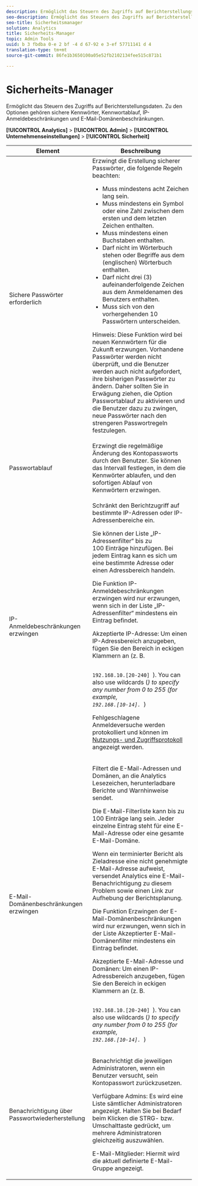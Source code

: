 ```yaml
---
description: Ermöglicht das Steuern des Zugriffs auf Berichterstellungsdaten. Zu den Optionen gehören sichere Kennwörter, Kennwortablauf, IP-Anmeldebeschränkungen und E-Mail-Domänenbeschränkungen.
seo-description: Ermöglicht das Steuern des Zugriffs auf Berichterstellungsdaten. Zu den Optionen gehören sichere Kennwörter, Kennwortablauf, IP-Anmeldebeschränkungen und E-Mail-Domänenbeschränkungen.
seo-title: Sicherheitsmanager
solution: Analytics
title: Sicherheits-Manager
topic: Admin Tools
uuid: b 3 fbdba 0-e 2 bf -4 d 67-92 e 3-ef 57711141 d 4
translation-type: tm+mt
source-git-commit: 86fe1b3650100a05e52fb2102134fee515c871b1

---
```



# Sicherheits-Manager

Ermöglicht das Steuern des Zugriffs auf Berichterstellungsdaten. Zu den Optionen gehören sichere Kennwörter, Kennwortablauf, IP-Anmeldebeschränkungen und E-Mail-Domänenbeschränkungen.

**[!UICONTROL Analytics]** &gt; **[!UICONTROL Admin]** &gt; **[!UICONTROL Unternehmenseinstellungen]** &gt; **[!UICONTROL Sicherheit]**

<table id="table_F1AD9DE5094A4FC2B9DA8D01198F944B"> 
 <thead> 
  <tr> 
   <th colname="col1" class="entry"> Element </th> 
   <th colname="col2" class="entry"> Beschreibung </th> 
  </tr> 
 </thead>
 <tbody> 
  <tr> 
   <td colname="col1"> <span class="wintitle"> Sichere Passwörter erforderlich </span> </td> 
   <td colname="col2">Erzwingt die Erstellung sicherer Passwörter, die folgende Regeln beachten: 
    <ul id="ul_100CC57EB4374DAA87B2074BA8B46F26"> 
     <li id="li_4D9102C361044FADBC14402A8398F2F3">Muss mindestens acht Zeichen lang sein. </li> 
     <li id="li_AFE9568C14894E93BFDFDC84DCD2838D">Muss mindestens ein Symbol oder eine Zahl zwischen dem ersten und dem letzten Zeichen enthalten. </li> 
     <li id="li_ECA05BEF7BFD4430B09D4A953B41D2A6">Muss mindestens einen Buchstaben enthalten. </li> 
     <li id="li_6928045588E94E28851BB15991C8D51E">Darf nicht im Wörterbuch stehen oder Begriffe aus dem (englischen) Wörterbuch enthalten. </li> 
     <li id="li_C3DD4608CA6F43E4B1E4FCFC6D116371">Darf nicht drei (3) aufeinanderfolgende Zeichen aus dem Anmeldenamen des Benutzers enthalten. </li> 
     <li id="li_687838CA01B94EE29EF4C09F485C5537">Muss sich von den vorhergehenden 10 Passwörtern unterscheiden. </li> 
    </ul> <p>Hinweis: Diese Funktion wird bei neuen Kennwörtern für die Zukunft erzwungen. Vorhandene Passwörter werden nicht überprüft, und die Benutzer werden auch nicht aufgefordert, ihre bisherigen Passwörter zu ändern. Daher sollten Sie in Erwägung ziehen, die Option Passwortablauf zu aktivieren und die Benutzer dazu zu zwingen, neue Passwörter nach den strengeren Passwortregeln festzulegen. </p> </td> 
  </tr> 
  <tr> 
   <td colname="col1"> <span class="wintitle"> Passwortablauf</span> </td> 
   <td colname="col2"> Erzwingt die regelmäßige Änderung des Kontopassworts durch den Benutzer. Sie können das Intervall festlegen, in dem die Kennwörter ablaufen, und den sofortigen Ablauf von Kennwörtern erzwingen. </td> 
  </tr> 
  <tr> 
   <td colname="col1"> <span class="wintitle"> IP-Anmeldebeschränkungen erzwingen</span> </td> 
   <td colname="col2"> <p>Schränkt den Berichtzugriff auf bestimmte IP-Adressen oder IP-Adressenbereiche ein. </p> <p>Sie können der Liste „IP-Adressenfilter“ bis zu 100 Einträge hinzufügen. Bei jedem Eintrag kann es sich um eine bestimmte Adresse oder einen Adressbereich handeln. </p> <p>  Die Funktion <span class="wintitle">IP-Anmeldebeschränkungen erzwingen</span> wird nur erzwungen, wenn sich in der Liste „IP-Adressenfilter“ mindestens ein Eintrag befindet. </p> <p> <span class="uicontrol"> Akzeptierte IP-Adresse</span>: Um einen IP-Adressbereich anzugeben, fügen Sie den Bereich in eckigen Klammern an (z. B. <code>
 
 192.168.10.[20-240]
     </code>). You can also use wildcards (*) to specify any number from 0 to 255 (for example, 
     <code>
       192.168.[10-14].*
     </code>) </p> <p>Fehlgeschlagene Anmeldeversuche werden protokolliert und können im <a href="../../admin/admin/logs.md#section_6FBAF92D9EA244809C45A78A2F0A7232" format="dita" scope="local">Nutzungs- und Zugriffsprotokoll</a> angezeigt werden. </p> </td> 
  </tr> 
  <tr> 
   <td colname="col1"> <span class="wintitle"> E-Mail-Domänenbeschränkungen erzwingen</span> </td> 
   <td colname="col2"> <p>Filtert die E-Mail-Adressen und Domänen, an die Analytics Lesezeichen, herunterladbare Berichte und Warnhinweise sendet. </p> <p>Die E-Mail-Filterliste kann bis zu 100 Einträge lang sein. Jeder einzelne Eintrag steht für eine E-Mail-Adresse oder eine gesamte E-Mail-Domäne. </p> <p>Wenn ein terminierter Bericht als Zieladresse eine nicht genehmigte E-Mail-Adresse aufweist, versendet Analytics eine E-Mail-Benachrichtigung zu diesem Problem sowie einen Link zur Aufhebung der Berichtsplanung. </p> <p>  Die Funktion <span class="wintitle">Erzwingen der E-Mail-Domänenbeschränkungen</span> wird nur erzwungen, wenn sich in der Liste <span class="wintitle">Akzeptierter E-Mail-Domänenfilter</span> mindestens ein Eintrag befindet. </p> <p> <span class="uicontrol"> Akzeptierte E-Mail-Adresse und Domänen</span>: Um einen IP-Adressbereich anzugeben, fügen Sie den Bereich in eckigen Klammern an (z. B. <code>
 
 192.168.10.[20-240]
     </code>). You can also use wildcards (*) to specify any number from 0 to 255 (for example, 
     <code>
       192.168.[10-14].*
     </code>) </p> </td> 
  </tr> 
  <tr> 
   <td colname="col1"> <span class="wintitle"> Benachrichtigung über Passwortwiederherstellung</span> </td> 
   <td colname="col2"> <p>Benachrichtigt die jeweiligen Administratoren, wenn ein Benutzer versucht, sein Kontopasswort zurückzusetzen. </p> <p> <span class="uicontrol"> Verfügbare Admins:</span> Es wird eine Liste sämtlicher Administratoren angezeigt. Halten Sie bei Bedarf beim Klicken die STRG- bzw. Umschalttaste gedrückt, um mehrere Administratoren gleichzeitig auszuwählen. </p> <p> <span class="uicontrol">E-Mail-Mitglieder</span>: Hiermit wird die aktuell definierte E-Mail-Gruppe angezeigt.  </p> </td> 
  </tr> 
 </tbody> 
</table>

